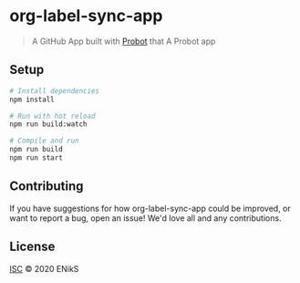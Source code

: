# org-label-sync-app

> A GitHub App built with [Probot](https://github.com/probot/probot) that A Probot app

## Setup

```sh
# Install dependencies
npm install

# Run with hot reload
npm run build:watch

# Compile and run
npm run build
npm run start
```

## Contributing

If you have suggestions for how org-label-sync-app could be improved, or want to report a bug, open an issue! We'd love all and any contributions.

## License

[ISC](LICENSE) © 2020 ENikS
